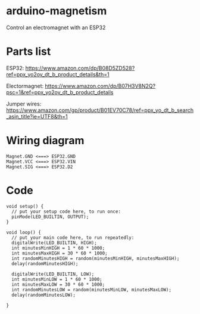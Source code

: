# arduino-magnetism
Control an electromagnet with an ESP32

# Parts list

ESP32:          https://www.amazon.com/dp/B08D5ZD528?ref=ppx_yo2ov_dt_b_product_details&th=1

Electormagnet:  https://www.amazon.com/dp/B07H3V8N2Q?psc=1&ref=ppx_yo2ov_dt_b_product_details

Jumper wires:   https://www.amazon.com/gp/product/B01EV70C78/ref=ppx_yo_dt_b_search_asin_title?ie=UTF8&th=1 

# Wiring diagram

```
Magnet.GND <===> ESP32.GND
Magnet.VCC <===> ESP32.VIN
Magnet.SIG <===> ESP32.D2
```

# Code

```
void setup() {
  // put your setup code here, to run once:
  pinMode(LED_BUILTIN, OUTPUT);
}

void loop() {
  // put your main code here, to run repeatedly:
  digitalWrite(LED_BUILTIN, HIGH);
  int minutesMinHIGH = 1 * 60 * 1000;
  int minutesMaxHIGH = 30 * 60 * 1000;
  int randomMinutesHIGH = random(minutesMinHIGH, minutesMaxHIGH);
  delay(randomMinutesHIGH);
  
  digitalWrite(LED_BUILTIN, LOW);
  int minutesMinLOW = 1 * 60 * 1000;
  int minutesMaxLOW = 30 * 60 * 1000;
  int randomMinutesLOW = random(minutesMinLOW, minutesMaxLOW);
  delay(randomMinutesLOW);

}
```
